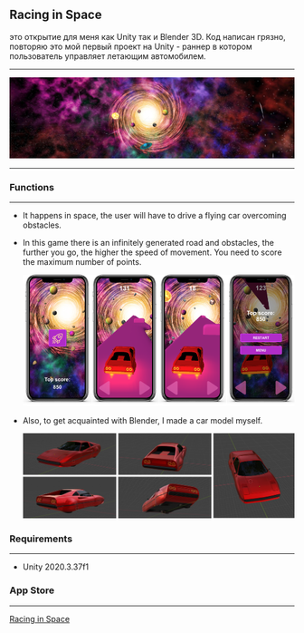 ## Racing in Space

это открытие для меня как Unity так и Blender 3D. Код написан грязно, повторяю это мой первый проект на Unity - раннер в котором пользователь управляет летающим автомобилем.

____

<img src="https://github.com/PavelLyutikov/RacingInSpace/blob/main/Screenshot/5.png?raw=true" title="" alt="5.png" data-align="center">

____

### Functions

____

- It happens in space, the user will have to drive a flying car overcoming obstacles.

- In this game there is an infinitely generated road and obstacles, the further you go, the higher the speed of movement. You need to score the maximum number of points.
  
  <img src="https://github.com/PavelLyutikov/RacingInSpace/blob/main/Screenshot/Group%20205.png?raw=true" title="" alt="Group 205.png" data-align="center">

- Also, to get acquainted with Blender, I made a car model myself.
  
  <img src="https://github.com/PavelLyutikov/RacingInSpace/blob/main/Screenshot/Group%20204.png?raw=true" title="" alt="Group 204.png" data-align="center">

### Requirements

____

- Unity 2020.3.37f1

### App Store

____

[Racing in Space](https://apps.apple.com/us/app/racing-in-space/id1633383350)
